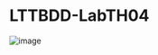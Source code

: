 # LTTBDD-LabTH04
![image](https://user-images.githubusercontent.com/85795458/191939964-c92f8455-0444-478d-9f68-7ca70365b4c6.png)
